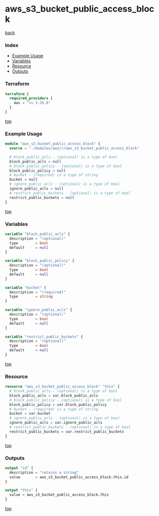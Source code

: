 # aws_s3_bucket_public_access_block

[back](../aws.md)

### Index

- [Example Usage](#example-usage)
- [Variables](#variables)
- [Resource](#resource)
- [Outputs](#outputs)

### Terraform

```terraform
terraform {
  required_providers {
    aws = ">= 3.35.0"
  }
}
```

[top](#index)

### Example Usage

```terraform
module "aws_s3_bucket_public_access_block" {
  source = "./modules/aws/r/aws_s3_bucket_public_access_block"

  # block_public_acls - (optional) is a type of bool
  block_public_acls = null
  # block_public_policy - (optional) is a type of bool
  block_public_policy = null
  # bucket - (required) is a type of string
  bucket = null
  # ignore_public_acls - (optional) is a type of bool
  ignore_public_acls = null
  # restrict_public_buckets - (optional) is a type of bool
  restrict_public_buckets = null
}
```

[top](#index)

### Variables

```terraform
variable "block_public_acls" {
  description = "(optional)"
  type        = bool
  default     = null
}

variable "block_public_policy" {
  description = "(optional)"
  type        = bool
  default     = null
}

variable "bucket" {
  description = "(required)"
  type        = string
}

variable "ignore_public_acls" {
  description = "(optional)"
  type        = bool
  default     = null
}

variable "restrict_public_buckets" {
  description = "(optional)"
  type        = bool
  default     = null
}
```

[top](#index)

### Resource

```terraform
resource "aws_s3_bucket_public_access_block" "this" {
  # block_public_acls - (optional) is a type of bool
  block_public_acls = var.block_public_acls
  # block_public_policy - (optional) is a type of bool
  block_public_policy = var.block_public_policy
  # bucket - (required) is a type of string
  bucket = var.bucket
  # ignore_public_acls - (optional) is a type of bool
  ignore_public_acls = var.ignore_public_acls
  # restrict_public_buckets - (optional) is a type of bool
  restrict_public_buckets = var.restrict_public_buckets
}
```

[top](#index)

### Outputs

```terraform
output "id" {
  description = "returns a string"
  value       = aws_s3_bucket_public_access_block.this.id
}

output "this" {
  value = aws_s3_bucket_public_access_block.this
}
```

[top](#index)
